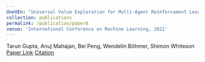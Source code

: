 ```yaml
---
UneVEn: "Universal Value Exploration for Multi-Agent Reinforcement Learning"
collection: publications
permalink: /publication/paper8
venue: 'International Conference on Machine Learning, 2021'
---
```

Tarun Gupta, Anuj Mahajan, Bei Peng, Wendelin Böhmer, Shimon Whiteson\
[Paper Link](http://anuj-mahajan.github.io/files/uneven.pdf)    [Citation](/bibtex/paper8.html)
